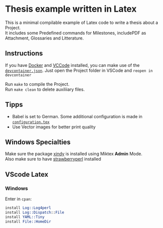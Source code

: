# Thesis example written in Latex

This is a minimal compilable example of Latex code to write a thesis about a Project.\
It includes some Predefined commands for Milestones, includePDF as Attachment, Glossaries and Litterature.

## Instructions

If you have [Docker](https://www.docker.com/) and [VCCode](https://code.visualstudio.com/) installed, you can make use of the [`devcontainer.json`](./.devcontainer/devcontainer.json). Just open the Project folder in VSCode and `reopen in devcontainer`

Run `make` to compile the Project. \
Run `make clean` to delete auxiliiary files.

## Tipps

- Babel is set to German. Some additional configuration is made in [`configuration.tex`](./tex/Configuration.tex)
- Use Vector images for better print quality

## Windows Specialties

Make sure the package [xindy](https://ctan.org/pkg/xindy) is installed using Miktex **Admin** Mode.\
Also make sure to have [strawberryperl](https://strawberryperl.com/) installed

## VScode Latex

### Windows

Enter in `cpan`:

```perl
install Log::Log4perl
install Log::Dispatch::File
install YAML::Tiny
install File::HomeDir
```
